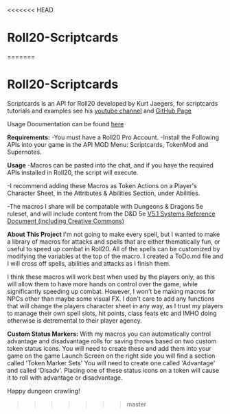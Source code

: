 <<<<<<< HEAD
# Roll20-Scriptcards
=======
# Roll20-Scriptcards

Scriptcards is an API for Roll20 developed by Kurt Jaegers, for scriptcards tutorials and examples see his [youtube channel](https://www.youtube.com/@kurtjaegers265) and [GitHub Page](https://github.com/kjaegers/ScriptCards)
    
Usage Documentation can be found [here](https://wiki.roll20.net/Script:ScriptCards)

**Requirements:**
-You must have a Roll20 Pro Account.
-Install the Following APIs into your game in the API MOD Menu: Scriptcards, TokenMod and Supernotes.

**Usage**
-Macros can be pasted into the chat, and if you have the required APIs installed in Roll20, the script will execute.

-I recommend adding these Macros as Token Actions on a Player's Character Sheet, in the Attributes & Abilities Section, under Abilities.

-The macros I share will be compatable with Dungeons & Dragons 5e ruleset, and will include content from the D&D 5e [V5.1 Systems Reference Document (including Creative Commons)](https://media.wizards.com/2023/downloads/dnd/SRD_CC_v5.1.pdf)

**About This Project**
I'm not going to make every spell, but I wanted to make a library of macros for attacks and spells that are either thematically fun, or useful to speed up combat in Roll20. All of the spells can be customized by modifying the variables at the top of the macro. I created a ToDo.md file and I will cross off spells, abilities and attacks as I finish them.

I think these macros will work best when used by the players only, as this will allow them to have more hands on control over the game, while significantly speeding up combat. However, I won't be making macros for NPCs other than maybe some visual FX. I don't care to add any functions that will change the players character sheet in any way, as I trust my players to manage their own spell slots, hit points, class feats etc and IMHO doing otherwise is detremental to their player agency.

**Custom Status Markers:**
With my macros you can automatically control advantage and disadvantage rolls for saving throws based on two custom token status icons. You will need to create these and add them into your game on the game Launch Screen on the right side you will find a section called 'Token Marker Sets' You will need to create one called 'Advantage' and called 'Disadv'. Placing one of these status icons on a token will cause it to roll with advantage or disadvantage.

Happy dungeon crawling!
>>>>>>> master
